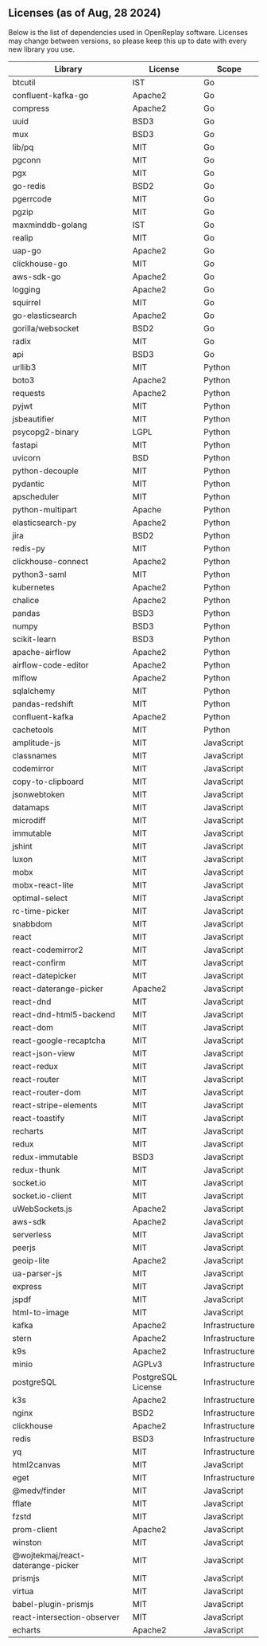 ## Licenses (as of Aug, 28 2024)

Below is the list of dependencies used in OpenReplay software. Licenses may change between versions, so please keep this
up to date with every new library you use.

| Library                           | License            | Scope           |
|-----------------------------------|--------------------|-----------------|
| btcutil                           | IST                | Go              |
| confluent-kafka-go                | Apache2            | Go              |
| compress                          | Apache2            | Go              |
| uuid                              | BSD3               | Go              |
| mux                               | BSD3               | Go              |
| lib/pq                            | MIT                | Go              |
| pgconn                            | MIT                | Go              |
| pgx                               | MIT                | Go              |
| go-redis                          | BSD2               | Go              |
| pgerrcode                         | MIT                | Go              |
| pgzip                             | MIT                | Go              |
| maxminddb-golang                  | IST                | Go              |
| realip                            | MIT                | Go              |
| uap-go                            | Apache2            | Go              |
| clickhouse-go                     | MIT                | Go              |
| aws-sdk-go                        | Apache2            | Go              |
| logging                           | Apache2            | Go              |
| squirrel                          | MIT                | Go              |
| go-elasticsearch                  | Apache2            | Go              |
| gorilla/websocket                 | BSD2               | Go              |
| radix                             | MIT                | Go              |
| api                               | BSD3               | Go              |
| urllib3                           | MIT                | Python          |
| boto3                             | Apache2            | Python          |
| requests                          | Apache2            | Python          |
| pyjwt                             | MIT                | Python          |
| jsbeautifier                      | MIT                | Python          |
| psycopg2-binary                   | LGPL               | Python          |
| fastapi                           | MIT                | Python          |
| uvicorn                           | BSD                | Python          |
| python-decouple                   | MIT                | Python          |
| pydantic                          | MIT                | Python          |
| apscheduler                       | MIT                | Python          |
| python-multipart                  | Apache             | Python          |
| elasticsearch-py                  | Apache2            | Python          |
| jira                              | BSD2               | Python          |
| redis-py                          | MIT                | Python          |
| clickhouse-connect                | Apache2            | Python          |
| python3-saml                      | MIT                | Python          |
| kubernetes                        | Apache2            | Python          |
| chalice                           | Apache2            | Python          |
| pandas                            | BSD3               | Python          |
| numpy                             | BSD3               | Python          |
| scikit-learn                      | BSD3               | Python          |
| apache-airflow                    | Apache2            | Python          |
| airflow-code-editor               | Apache2            | Python          |
| mlflow                            | Apache2            | Python          |
| sqlalchemy                        | MIT                | Python          |
| pandas-redshift                   | MIT                | Python          |
| confluent-kafka                   | Apache2            | Python          |
| cachetools                        | MIT                | Python          |
| amplitude-js                      | MIT                | JavaScript      |
| classnames                        | MIT                | JavaScript      |
| codemirror                        | MIT                | JavaScript      |
| copy-to-clipboard                 | MIT                | JavaScript      |
| jsonwebtoken                      | MIT                | JavaScript      |
| datamaps                          | MIT                | JavaScript      |
| microdiff                         | MIT                | JavaScript      |
| immutable                         | MIT                | JavaScript      |
| jshint                            | MIT                | JavaScript      |
| luxon                             | MIT                | JavaScript      |
| mobx                              | MIT                | JavaScript      |
| mobx-react-lite                   | MIT                | JavaScript      |
| optimal-select                    | MIT                | JavaScript      |
| rc-time-picker                    | MIT                | JavaScript      |
| snabbdom                          | MIT                | JavaScript      |
| react                             | MIT                | JavaScript      |
| react-codemirror2                 | MIT                | JavaScript      |
| react-confirm                     | MIT                | JavaScript      |
| react-datepicker                  | MIT                | JavaScript      |
| react-daterange-picker            | Apache2            | JavaScript      |
| react-dnd                         | MIT                | JavaScript      |
| react-dnd-html5-backend           | MIT                | JavaScript      |
| react-dom                         | MIT                | JavaScript      |
| react-google-recaptcha            | MIT                | JavaScript      |
| react-json-view                   | MIT                | JavaScript      |
| react-redux                       | MIT                | JavaScript      |
| react-router                      | MIT                | JavaScript      |
| react-router-dom                  | MIT                | JavaScript      |
| react-stripe-elements             | MIT                | JavaScript      |
| react-toastify                    | MIT                | JavaScript      |
| recharts                          | MIT                | JavaScript      |
| redux                             | MIT                | JavaScript      |
| redux-immutable                   | BSD3               | JavaScript      |
| redux-thunk                       | MIT                | JavaScript      |
| socket.io                         | MIT                | JavaScript      |
| socket.io-client                  | MIT                | JavaScript      |
| uWebSockets.js                    | Apache2            | JavaScript      |
| aws-sdk                           | Apache2            | JavaScript      |
| serverless                        | MIT                | JavaScript      |
| peerjs                            | MIT                | JavaScript      |
| geoip-lite                        | Apache2            | JavaScript      |
| ua-parser-js                      | MIT                | JavaScript      |
| express                           | MIT                | JavaScript      |
| jspdf                             | MIT                | JavaScript      |
| html-to-image                     | MIT                | JavaScript      |
| kafka                             | Apache2            | Infrastructure  |
| stern                             | Apache2            | Infrastructure  |
| k9s                               | Apache2            | Infrastructure  |
| minio                             | AGPLv3             | Infrastructure  |
| postgreSQL                        | PostgreSQL License | Infrastructure  |
| k3s                               | Apache2            | Infrastructure  |
| nginx                             | BSD2               | Infrastructure  |
| clickhouse                        | Apache2            | Infrastructure  |
| redis                             | BSD3               | Infrastructure  |
| yq                                | MIT                | Infrastructure  |
| html2canvas                       | MIT                | JavaScript      |
| eget                              | MIT                | Infrastructure  |
| @medv/finder                      | MIT                | JavaScript      |
| fflate                            | MIT                | JavaScript      |
| fzstd                             | MIT                | JavaScript      |
| prom-client                       | Apache2            | JavaScript      |
| winston                           | MIT                | JavaScript      |
| @wojtekmaj/react-daterange-picker | MIT                | JavaScript      |
| prismjs                           | MIT                | JavaScript      |
| virtua                            | MIT                | JavaScript      |
| babel-plugin-prismjs              | MIT                | JavaScript      |
| react-intersection-observer       | MIT                | JavaScript      |
| echarts                           | Apache2            | JavaScript      |
